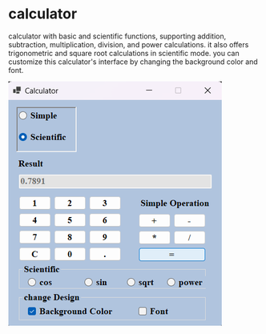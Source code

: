 # calculator
calculator with basic and scientific functions, supporting addition, subtraction, multiplication, division, and power calculations. it also offers trigonometric and square root calculations in scientific mode. you can customize this calculator's interface by changing the background color and font. 


![Calculator Interface](img/calculator_img.png)
